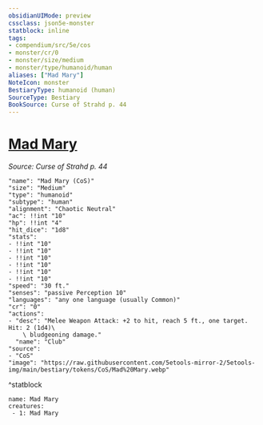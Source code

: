 ```yaml
---
obsidianUIMode: preview
cssclass: json5e-monster
statblock: inline
tags:
- compendium/src/5e/cos
- monster/cr/0
- monster/size/medium
- monster/type/humanoid/human
aliases: ["Mad Mary"]
NoteIcon: monster
BestiaryType: humanoid (human)
SourceType: Bestiary
BookSource: Curse of Strahd p. 44
---
```

# [Mad Mary](2-Mechanics/CLI/bestiary/npc/mad-mary-cos.md)
*Source: Curse of Strahd p. 44*  

```statblock
"name": "Mad Mary (CoS)"
"size": "Medium"
"type": "humanoid"
"subtype": "human"
"alignment": "Chaotic Neutral"
"ac": !!int "10"
"hp": !!int "4"
"hit_dice": "1d8"
"stats":
- !!int "10"
- !!int "10"
- !!int "10"
- !!int "10"
- !!int "10"
- !!int "10"
"speed": "30 ft."
"senses": "passive Perception 10"
"languages": "any one language (usually Common)"
"cr": "0"
"actions":
- "desc": "Melee Weapon Attack: +2 to hit, reach 5 ft., one target. Hit: 2 (1d4)\
    \ bludgeoning damage."
  "name": "Club"
"source":
- "CoS"
"image": "https://raw.githubusercontent.com/5etools-mirror-2/5etools-img/main/bestiary/tokens/CoS/Mad%20Mary.webp"
```
^statblock

```encounter-table
name: Mad Mary
creatures:
 - 1: Mad Mary
```